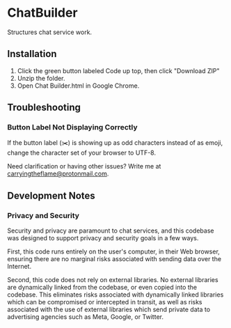 # ChatBuilder
 Structures chat service work.


## Installation
1. Click the green button labeled Code up top, then click "Download ZIP"
2. Unzip the folder.
3. Open Chat Builder.html in Google Chrome.


## Troubleshooting

### Button Label Not Displaying Correctly
If the button label (✂️) is showing up as odd characters instead of as emoji, change the character set of your browser to UTF-8.

Need clarification or having other issues? Write me at <carryingtheflame@protonmail.com>.

## Development Notes

### Privacy and Security
Security and privacy are paramount to chat services, and this codebase was designed to support privacy and security goals in a few ways.

First, this code runs entirely on the user's computer, in their Web browser, ensuring there are no marginal risks associated with sending data over the Internet.

Second, this code does not rely on external libraries. No external libraries are dynamically linked from the codebase, or even copied into the codebase. This eliminates risks associated with dynamically linked libraries which can be compromised or intercepted in transit, as well as risks associated with the use of external libraries which send private data to advertising agencies such as Meta, Google, or Twitter.
